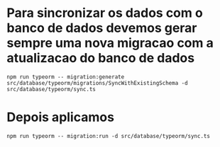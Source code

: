 # Para sincronizar os dados com o banco de dados devemos gerar sempre uma nova migracao com a atualizacao do banco de dados

```
npm run typeorm -- migration:generate src/database/typeorm/migrations/SyncWithExistingSchema -d src/database/typeorm/sync.ts
```

# Depois aplicamos 

```
npm run typeorm -- migration:run -d src/database/typeorm/sync.ts
```